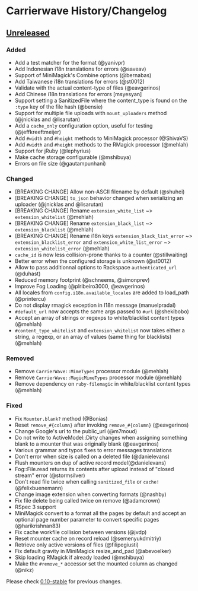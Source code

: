 # Carrierwave History/Changelog

## [Unreleased]
### Added
* Add a test matcher for the format (@yanivpr)
* Add Indonesian i18n translations for errors (@saveav)
* Support of MiniMagick's Combine options (@bernabas)
* Add Taiwanese i18n translations for errors (@st0012)
* Validate with the actual content-type of files (@eavgerinos)
* Add Chinese i18n translations for errors [msyesyan]
* Support setting a SanitizedFile where the content_type is found on the `:type` key of the file hash (@bensie)
* Support for multiple file uploads with `mount_uploaders` method (@jnicklas and @lisarutan)
* Add a `cache_only` configuration option, useful for testing (@jeffkreeftmeijer)
* Add `#width` and `#height` methods to MiniMagick processor (@ShivaVS)
* Add `#width` and `#height` methods to the RMagick processor (@mehlah)
* Support for jRuby (@lephyrius)
* Make cache storage configurable (@mshibuya)
* Errors on file size (@gautampunhani)

### Changed
* [BREAKING CHANGE] Allow non-ASCII filename by default (@shuhei)
* [BREAKING CHANGE] `to_json` behavior changed when serializing an uploader (@jnicklas and @lisarutan)
* [BREAKING CHANGE] Rename `extension_white_list` ~> `extension_whitelist` (@mehlah)
* [BREAKING CHANGE] Rename `extension_black_list` ~> `extension_blacklist` (@mehlah)
* [BREAKING CHANGE] Rename i18n keys `extension_black_list_error` ~> `extension_blacklist_error` and `extension_white_list_error` ~> `extension_whitelist_error` (@mehlah)
* `cache_id` is now less collision-prone thanks to a counter (@stillwaiting)
* Better error when the configured storage is unknown (@st0012)
* Allow to pass additionnal options to Rackspace `authenticated_url` (@duhast)
* Reduced memory footprint (@schneems, @simonprev)
* Improve Fog Loading (@plribeiro3000, @eavgerinos)
* All locales from `config.i18n.available_locales` are added to load_path (@printercu)
* Do not display rmagick exception in I18n message (manuelpradal)
* `#default_url` now accepts the same args passed to `#url` (@shekibobo)
* Accept an array of strings or regexps to white/blacklist content types (@mehlah)
* `#content_type_whitelist` and `extension_whitelist` now takes either a string, a regexp, or an array of values (same thing for blacklists) (@mehlah)

### Removed
* Remove `CarrierWave::MimeTypes` processor module (@mehlah)
* Remove `CarrierWave::MagicMimeTypes` processor module (@mehlah)
* Remove dependency on `ruby-filemagic` in white/blacklist content types (@mehlah)

### Fixed
* Fix `Mounter.blank?` method (@Bonias)
* Reset `remove_#{column}` after invoking `remove_#{column}` (@eavgerinos)
* Change Google's url to the public_url (@m7moud)
* Do not write to ActiveModel::Dirty changes when assigning something blank to a mounter that was originally blank (@eavgerinos)
* Various grammar and typos fixes to error messages translations
* Don't error when size is called on a deleted file (@danielevans)
* Flush mounters on dup of active record model(@danielevans)
* Fog::File.read returns its contents after upload instead of "closed stream" error (@stormsilver)
* Don't read file twice when calling `sanitized_file` or `cache!` (@felixbuenemann)
* Change image extension when converting formats (@nashby)
* Fix file delete being called twice on remove (@adamcrown)
* RSpec 3 support
* MiniMagick convert to a format all the pages by default and accept an optional page number parameter to convert specific pages (@harikrishnan83)
* Fix cache workfile collision between versions (@jvdp)
* Reset mounter cache on record reload (@semenyukdmitriy)
* Retrieve only active versions of files (@filipegiusti)
* Fix default gravity in MiniMagick resize_and_pad (@abevoelker)
* Skip loading RMagick if already loaded (@mshibuya)
* Make the `#remove_*` accessor set the mounted column as changed (@nikz)

Please check [0.10-stable] for previous changes.

[Unreleased]: https://github.com/carrierwaveuploader/carrierwave/compare/v0.10.0...HEAD
[0.10-stable]: https://github.com/carrierwaveuploader/carrierwave/blob/0.10-stable/History.txt
